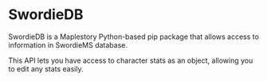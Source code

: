 # SwordieDB

SwordieDB is a Maplestory Python-based pip package that allows access to information in SwordieMS database.

This API lets you have access to character stats as an object, allowing you to edit any stats easily.
